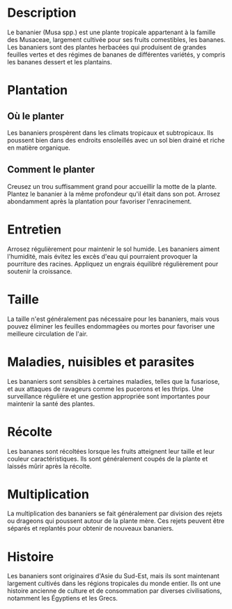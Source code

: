 # Description
Le bananier (Musa spp.) est une plante tropicale appartenant à la famille des Musaceae, largement cultivée pour ses fruits comestibles, les bananes. Les bananiers sont des plantes herbacées qui produisent de grandes feuilles vertes et des régimes de bananes de différentes variétés, y compris les bananes dessert et les plantains.

# Plantation
## Où le planter
Les bananiers prospèrent dans les climats tropicaux et subtropicaux. Ils poussent bien dans des endroits ensoleillés avec un sol bien drainé et riche en matière organique.

## Comment le planter
Creusez un trou suffisamment grand pour accueillir la motte de la plante. Plantez le bananier à la même profondeur qu'il était dans son pot. Arrosez abondamment après la plantation pour favoriser l'enracinement.

# Entretien
Arrosez régulièrement pour maintenir le sol humide. Les bananiers aiment l'humidité, mais évitez les excès d'eau qui pourraient provoquer la pourriture des racines. Appliquez un engrais équilibré régulièrement pour soutenir la croissance.

# Taille
La taille n'est généralement pas nécessaire pour les bananiers, mais vous pouvez éliminer les feuilles endommagées ou mortes pour favoriser une meilleure circulation de l'air.

# Maladies, nuisibles et parasites
Les bananiers sont sensibles à certaines maladies, telles que la fusariose, et aux attaques de ravageurs comme les pucerons et les thrips. Une surveillance régulière et une gestion appropriée sont importantes pour maintenir la santé des plantes.

# Récolte
Les bananes sont récoltées lorsque les fruits atteignent leur taille et leur couleur caractéristiques. Ils sont généralement coupés de la plante et laissés mûrir après la récolte.

# Multiplication
La multiplication des bananiers se fait généralement par division des rejets ou drageons qui poussent autour de la plante mère. Ces rejets peuvent être séparés et replantés pour obtenir de nouveaux bananiers.

# Histoire
Les bananiers sont originaires d'Asie du Sud-Est, mais ils sont maintenant largement cultivés dans les régions tropicales du monde entier. Ils ont une histoire ancienne de culture et de consommation par diverses civilisations, notamment les Égyptiens et les Grecs.